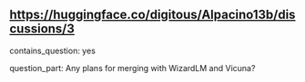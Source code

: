 ## https://huggingface.co/digitous/Alpacino13b/discussions/3

contains_question: yes

question_part: Any plans for merging with WizardLM and Vicuna?
